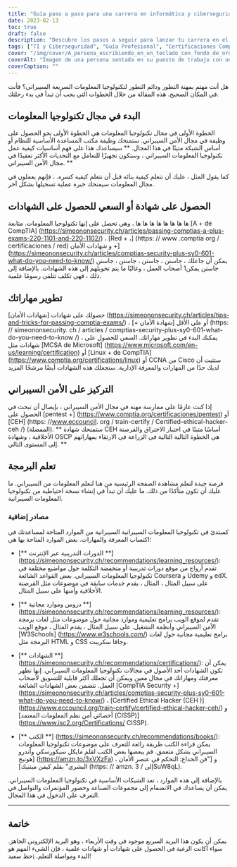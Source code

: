 ```yaml
---
title: "Guía paso a paso para una carrera en informática y ciberseguridad"
date: 2023-02-13
toc: true
draft: false
description: "Descubre los pasos a seguir para lanzar tu carrera en el apasionante y siempre cambiante campo de las TI y la Ciberseguridad con esta completa guía"
tags: ["TI y Ciberseguridad", "Guía Profesional", "Certificaciones CompTIA", "MCSA", "Linux+", "CCNA", "Pruebas de Penetración", "Hacking Ético", "OSCP", "Scripting", "Empleos en TI", "Empleos en Ciberseguridad"]
cover: "/img/cover/A_persona_escribiendo_en_un_teclado_con_fondo_de_ordenador.png"
coverAlt: "Imagen de una persona sentada en su puesto de trabajo con un candado de seguridad en primer plano, que indica la importancia de proteger los puestos de trabajo."
coverCaption: ""
---
```



 
 هل أنت مهتم بمهنة التطور ودائم التطور لتكنولوجيا المعلومات السريعة السيبراني؟ فأنت في المكان الصحيح. هذه المقالة من خلال الخطوات التي يجب أن تبدأ في بدء رحلتك.
 
 ## البدء في مجال تكنولوجيا المعلومات
 
 الخطوة الأولى في مجال تكنولوجيا المعلومات هي الخطوة الأولى نحو الحصول على وظيفة في مجال الأمن السيبراني. ستمنحك وظيفة مكتب المساعدة الأساسية للنظام أو أساس الشبكة متينًا في هذا المجال. ** سيساعدك هذا على فهم أساسيات كيفية عمل تكنولوجيا المعلومات السيبراني ، وستكون تجهيزًا للتعامل مع التحديات الأكثر تعقيدًا في مجال الأمن السيبراني. **
 
 كما يقول المثل ، عليك أن تتعلم كيفية بنائه قبل أن تتعلم كيفية كسره. ، فإنهم يعملون في مجال المعلومات سيمنحك خبرة عملية تسجيلها بشكل آخر.
 
 ## الحصول على شهادة أو السعي للحصول على الشهادات
 
 ها ها ها ها ها ها ها ها ، وهي تحصل على إنها تكنولوجيا المعلومات. متابعة [A + de CompTIA] (https://simeononsecurity.ch/articles/passing-comptias-a-plus-exams-220-1101-and-220-1102/) ، [Red + ،] (https: // www .comptia org / certificaciones / red) و شهادات الأمان +] (https://simeononsecurity.ch/articles/comptias-security-plus-sy0-601-what-do-you-need-to-know/) يمكن أن جاعلك ، جاستن ، جاستن ، جاستن ، جاستن جاستن يمكن1 أصحاب العمل ، وغالبًا ما يتم تحويلهم إلى هذه الشهادات. بالإضافة إلى ذلك ، فهي تكلف تتلقى رسومًا علمية.
 
 ## تطوير مهاراتك
 
 حصولك على شهادات [شهادات الأمان] (https://simeononsecurity.ch/articles/tips-and-tricks-for-passing-comptia-exams/) ، أو على الأقل [شهادة الأمان +] (https: // simeononsecurity. ch / articles / comptias-security-plus-sy0-601-what-do-you-need-to-know /) ، يمكنك البدء في تطوير مهاراتك. السعي للحصول على شهادات مثل [MCSA de Microsoft] (https://www.microsoft.com/en-us/learning/certification) أو [Linux + de CompTIA] (https://www.comptia.org/certifications/linux) أو CCNA من Cisco ستثبت أن لديك حدًا من المهارات والمعرفة الإدارية. ستجعلك هذه الشهادات أيضًا مرشحًا المزيد
 
 ## التركيز على الأمن السيبراني
 
 إذا كنت عازمًا على ممارسة مهنة في مجال الأمن السيبراني ، بإيصال أن تبحث في الحصول على [pentest +] (https://www.comptia.org/certificaciones/pentest) أو [CEH] (https: //www.eccouncil. org / train-certify / Certified-ethical-hacker-ceh /) (المفضلة). ** ستمنحك شهادة CEH أساسًا متينًا في اختبار الاختراق والقرصنة الأخلاقية ، وشهادة OSCP هي الخطوة التالية التالية في الزراعة في الارتقاء بمهاراتهم إلى المستوى التالي. **
 
 ## تعلم البرمجة
 
 فرصة جيدة لتعلم مشاهدة الصفحة الرئيسية من هنا لتعلم المعلومات من السيبراني. ما عليك أن تكون متأكدًا من ذلك. ما عليك أن تبدأ في إنشاء نسخة احتياطية من تكنولوجيا المعلومات السيبرانية.
 
 ### مصادر إضافية
 
 كمبتدئ في تكنولوجيا المعلومات السيبرانية السيبرانية من الموارد المتاحة لمساعدتك في اكتساب المعرفة والمهارات. بعض الموارد المتاحة بها هي:
 
 - [** الدورات التدريبية عبر الإنترنت **] (https://simeononsecurity.ch/recommendations/learning_resources/): تقدم أرواج من موقع دورات تدريبية أو منخفضة التكلفة حول مواضيع مختلفة في تكنولوجيا المعلومات السيبراني. بعض القواعد الشائعة Coursera و Udemy و edX. على سبيل المثال ، المثال ، يقدم خدمات سابقة في موضوعات مثل القرصنة الأخلاقية وأمنها على سبيل المثال.
 
 - [** دروس وموارد مجانية **] (https://simeononsecurity.ch/recommendations/learning_resources/): تقدم لموقع الويب برامج تعليمية وموارد مجانية حول موضوعات مثل لغات برمجة الأمن السيبراني وأنظمة التشغيل. على سبيل المثال ، يقدم المثال ، موقع الويب [W3Schools] (https://www.w3schools.com/) برامج تعليمية مجانية حول لغات البرمجة مثل HTML و CSS وجافا سكريبت.
 
 - [** الشهادات **] (https://simeononsecurity.ch/recommendations/certifications/): يمكن أن تكون الشهادات أحد الأصول في مجالات تكنولوجيا المعلومات السيبراني. إنها تظهر معرفتك ومهاراتك في مجال معين ويمكن أن تجعلك أكثر قابلية للتسويق لأصحاب العمل. تتضمن بعض الشهادات الشائعة [CompTIA Security +] (https://simeononsecurity.ch/articles/comptias-security-plus-sy0-601-what-do-you-need-to-know/) ، [Certified Ethical Hacker (CEH )] (https://www.eccouncil.org/train-certify/certified-ethical-hacker-ceh/) و [أخصائي أمن نظم المعلومات المعتمد (CISSP)] (https://www.isc2.org/Certifications/ CISSP).
 
 - [** الكتب **] (https://simeononsecurity.ch/recommendations/books/): يمكن قراءة الكتب طريقة رائعة للتعرف على موضوعات تكنولوجيا المعلومات السيبراني بشكل متعمق. قم ببعضها بعض الكتب لقلم مايكل سيكورسكي وأندرو هونيج] (https://amzn.to/3xVXzFa) ، و ["فن الخداع: التحكم في عنصر الأمان البشري" بقلم كيفن ميتنيك] (https: // amzn. إلى / 3SuW8qL).
 
 بالإضافة إلى هذه الموارد ، تعد الشبكات الأساسية في تكنولوجيا المعلومات السيبراني. يمكن أن يساعدك في الانضمام إلى مجموعات الصناعة وحضور المؤتمرات والتواصل في التعرف على الدخول في هذا المجال.
 ______
 
 ## خاتمة
 
 يمكن أن يكون هذا البريد السريع موجود في وقت الأربعاء ، وهو البريد الإلكتروني الجاهز. سواء أكانت الرغبة في الحصول على شهادات أو شهادات علمية ، فإن الشيء المهم هو البدء ومواصلة التعلم. ¡حظ سعيد!
